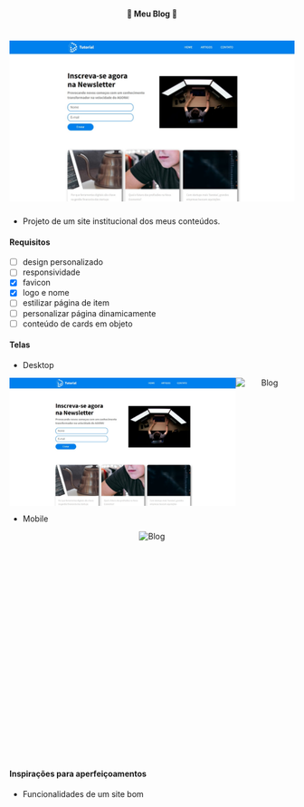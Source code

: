 <h4 align="center"> 
	🚧 Meu Blog 🚀
</h4>

<h1 align="center">
    <img alt="Blog" title="#Blog" src="./.github/desktop-2.jpg" />
</h1>

- Projeto de um site institucional dos meus conteúdos.

#### Requisitos

- [ ] design personalizado
- [ ] responsividade
- [x] favicon
- [x] logo e nome
- [ ] estilizar página de item
- [ ] personalizar página dinamicamente
- [ ] conteúdo de cards em objeto

#### Telas

- Desktop

<p align="center" style="display: flex; align-items: flex-start; justify-content: center;">
    <img alt="Blog" title="#Blog" src="./.github/desktop-2.jpg" width="400px"/>
    <img alt="Blog" title="#Blog" src="./.github/desktop-1.jpg" width="400px"/>
</p>

- Mobile

<p align="center" style="display: flex; align-items: flex-start; justify-content: center;">
    <img alt="Blog" title="#Blog" src="./.github/mobile-1.jpg" height="400px"/>
</p>

#### Inspirações para aperfeiçoamentos  

- Funcionalidades de um site bom